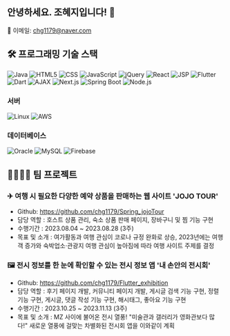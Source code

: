 ## 안녕하세요. 조혜지입니다! 👋

📧 이메일: chg1179@naver.com

## 🛠 프로그래밍 기술 스택

![Java](https://img.shields.io/badge/Java-007396?style=for-the-badge&logo=java&logoColor=white)
![HTML5](https://img.shields.io/badge/HTML5-E34F26?style=for-the-badge&logo=html5&logoColor=white)
![CSS](https://img.shields.io/badge/CSS-1572B6?style=for-the-badge&logo=css3&logoColor=white)
![JavaScript](https://img.shields.io/badge/JavaScript-F7DF1E?style=for-the-badge&logo=javascript&logoColor=black)
![jQuery](https://img.shields.io/badge/jQuery-0769AD?style=for-the-badge&logo=jquery&logoColor=white)
![React](https://img.shields.io/badge/React-61DAFB?style=for-the-badge&logo=react&logoColor=black)
![JSP](https://img.shields.io/badge/JSP-007396?style=for-the-badge&logoColor=white)
![Flutter](https://img.shields.io/badge/Flutter-02569B?style=for-the-badge&logo=flutter&logoColor=white)
![Dart](https://img.shields.io/badge/Dart-0175C2?style=for-the-badge&logo=dart&logoColor=white)
![AJAX](https://img.shields.io/badge/AJAX-009688?style=for-the-badge&logoColor=white)
![Next.js](https://img.shields.io/badge/Next.js-000000?style=for-the-badge&logo=next.js&logoColor=white)
![Spring Boot](https://img.shields.io/badge/SpringBoot-6DB33F?style=for-the-badge&logo=spring&logoColor=white)
![Node.js](https://img.shields.io/badge/Node.js-339933?style=for-the-badge&logo=node.js&logoColor=white)

### 서버

![Linux](https://img.shields.io/badge/Linux-FCC624?style=for-the-badge&logo=linux&logoColor=black)
![AWS](https://img.shields.io/badge/AWS-232F3E?style=for-the-badge&logo=amazon-aws&logoColor=white)

### 데이터베이스

![Oracle](https://img.shields.io/badge/Oracle-F80000?style=for-the-badge&logo=oracle&logoColor=white)
![MySQL](https://img.shields.io/badge/MySQL-4479A1?style=for-the-badge&logo=mysql&logoColor=white)
![Firebase](https://img.shields.io/badge/Firebase-FFCA28?style=for-the-badge&logo=firebase&logoColor=black)


## 👨‍👩‍👧‍👦 팀 프로젝트

### ✈ 여행 시 필요한 다양한 예약 상품을 판매하는 웹 사이트 'JOJO TOUR'
- Github: https://github.com/chg1179/Spring_jojoTour
- 담당 역할 : 호스트 상품 관리, 숙소 상품 판매 페이지, 장바구니 및 찜 기능 구현
- 수행기간 : 2023.08.04 ~ 2023.08.28 (3주)
- 목표 및 소개 : 여가활동과 여행 관심이 코로나 규정 완화로 상승, 2023년에는 여행객 증가와 숙박업소·관광지 여행 관심이 높아짐에 따라 여행 사이트 주제를 결정


### 🖼 전시 정보를 한 눈에 확인할 수 있는 전시 정보 앱 '내 손안의 전시회'
- Github: https://github.com/chg1179/Flutter_exhibition
- 담당 역할 : 후기 페이지 개발, 커뮤니티 페이지 개발, 게시글 검색 기능 구현, 정렬 기능 구현, 게시글, 댓글 작성 기능 구현, 해시태그, 좋아요 기능 구현
- 수행기간 : 2023.10.25 ~ 2023.11.13 (3주)
- 목표 및 소개 : MZ 사이에 불어온 전시 열풍!
"미술관과 갤러리가 영화관보다 많다!" 새로운 열풍에 걸맞는 차별화된 전시회 앱을 이와같이 계획
